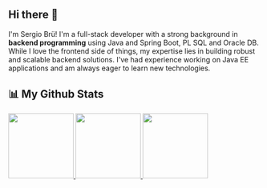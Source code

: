 ## Hi there 👋

I'm Sergio Brü!
I'm a full-stack developer with a strong background in **backend programming** using Java and Spring Boot, PL SQL and Oracle DB. While I love the frontend side of things, my expertise lies in building robust and scalable backend solutions. I've had experience working on Java EE applications and am always eager to learn new technologies.
<!--
**zzergAtStage/zzergAtStage** is a ✨ _special_ ✨ repository because its `README.md` (this file) appears on your GitHub profile.

Here are some ideas to get you started:

- 🔭 I’m currently working on ...
- 🌱 I’m currently learning ...
- 👯 I’m looking to collaborate on ...
- 🤔 I’m looking for help with ...
- 💬 Ask me about ...
- 📫 How to reach me: ...
- 😄 Pronouns: ...
- ⚡ Fun fact: ...
-->
## 📊 My Github Stats
<div display="flex" justify-content="space-between" width="250em">
  <a flex-grow="1" href="https://github.com/zzergAtStage">
    <img height="130em" src="https://github-readme-stats.vercel.app/api?username=zzergAtStage&theme=vue-dark&show_icons=true&hide_border=false&count_private=true"/>
    <img height="130em" src="https://github-readme-streak-stats.herokuapp.com/?user=zzergAtStage&theme=vue-dark&hide_border=false"/>
  </a>
  <a flex-grow="auto" href="https://github.com/zzergAtStage">
    <img flex-grow="auto" height="130em" src="https://github-readme-stats.vercel.app/api/top-langs/?username=zzergAtStage&theme=vue-dark&show_icons=true&hide_border=false&layout=compact"/>
  </a>
</div>
